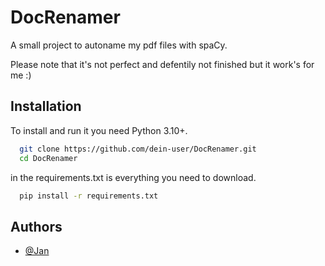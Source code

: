 # DocRenamer

A small project to autoname my pdf files with spaCy.

Please note that it's not perfect and defentily not finished but it work's for me :)


## Installation

To install and run it you need Python 3.10+.

```bash
  git clone https://github.com/dein-user/DocRenamer.git
  cd DocRenamer
```
in the requirements.txt is everything you need to download.

```bash
  pip install -r requirements.txt
```
## Authors

- [@Jan](https://github.com/JanKanTM)
